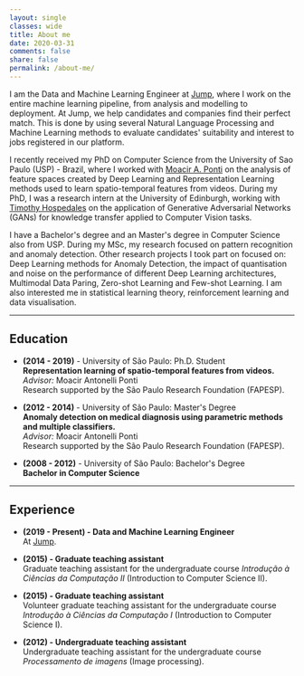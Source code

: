 ```yaml
---
layout: single
classes: wide
title: About me
date: 2020-03-31
comments: false
share: false
permalink: /about-me/
---
```


I am the Data and Machine Learning Engineer at [Jump](https://jump.work), where I work on the entire machine learning pipeline, from analysis and modelling to deployment. At Jump, we help candidates and companies find their perfect match. This is done by using several Natural Language Processing and Machine Learning methods to evaluate candidates' suitability and interest to jobs registered in our platform.

I recently received my PhD on Computer Science from the University of Sao Paulo (USP) - Brazil, where I worked with [Moacir A. Ponti](https://sites.google.com/site/moacirponti/) on the analysis of feature spaces created by Deep Learning and Representation Learning methods used to learn spatio-temporal features from videos. During my PhD, I was a research intern at the University of Edinburgh, working with [Timothy Hospedales](https://homepages.inf.ed.ac.uk/thospeda/) on the application of Generative Adversarial Networks (GANs) for knowledge transfer applied to Computer Vision tasks.

I have a Bachelor's degree and an Master's degree in Computer Science also from USP. During my MSc, my research focused on pattern recognition and anomaly detection. Other research projects I took part on focused on: Deep Learning methods for Anomaly Detection, the impact of quantisation and noise on the performance of different Deep Learning architectures, Multimodal Data Paring, Zero-shot Learning and Few-shot Learning. I am also interested me in statistical learning theory, reinforcement learning and data visualisation.

---

## Education

* __(2014 - 2019)__ - University of São Paulo: Ph.D. Student  
__Representation learning of spatio-temporal features from videos.__   
_Advisor:_ Moacir Antonelli Ponti   
Research supported by the São Paulo Research Foundation (FAPESP).
<!-- _Keywords:_ Representation learning, deep learning, computer vision, video processing, feature extraction, spatio-temporal features.    -->
<!-- _Abstract:_ The method that is presently considered the state of the art on extraction of spatio-temporal features from videos is based on finding key points and dense trajectories to apply classical feature extraction algorithms, like SIFT and HOG. With the recent improvement on the processing capacity of CPUs and GPUs, combined with the increasing availability of video and image datasets, representation learning methods, specially deep learning methods, have reached state of the art performance in several areas in artificial intelligence and signal processing. Even with the good results obtained by these methods, they have only been applied a few times to spatio-temporal feature extraction from videos a few times. Research in this area have achieved promising results, however, most of the methods focus on a single application, restricting the use of the learned features. Also, there are promising concepts that were used to design hand-crafted features and were not yet tested in a representation learning context. In this project, we propose the development of representation learning algorithms for extraction of spatio-temporal features from videos. We expect that these methods will be able to extract features that are capable of describing events that can't be capture through a single frame, but with the development of a scene. We intend for these features to form a multidimensional time series that encodes spatial information. To evaluate the quality of the representations, visualization and projection techniques will be used to permit the analysis of the feature space. We will also use methods that allow us to visualize extracted features, this way it will be possible to create a connection between features and the events that occur in the videos. -->



* __(2012 - 2014)__ - University of São Paulo: Master's Degree   
__Anomaly detection on medical diagnosis using parametric methods and multiple classifiers.__   
_Advisor:_ Moacir Antonelli Ponti   
Research supported by the São Paulo Research Foundation (FAPESP).
<!-- Computer Science - Pattern Recognition - Anomaly detection -->

* __(2008 - 2012)__ - University of São Paulo: Bachelor's Degree   
__Bachelor in Computer Science__

---

<!-- ## Grants

* __(2015 - Current) - Ph.D. fellowship__   
São Paulo Research Foundation (FAPESP).

* __(2015) - Graduate teaching assistant fellowship__   
At ICMC – USP, graduate students have the opportunity to participate in a teaching assistant internship called _Programa de Aperfeiçoamento de Ensino_ (PAE). This internship has a duration of one semester, in which the intern tutors a class of undergraduate students during a specific course (in this case, _Introdução à Ciências da Computação II_).  

* __(2012 - 2014) - M.Sc. fellowship__   
São Paulo Research Foundation (FAPESP).

--- -->

<!-- ## Skills

* __Languages:__
  - Portuguese -- native
  - English -- excellent

--- -->

## Experience

* __(2019 - Present) - Data and Machine Learning Engineer__    
At [Jump](https://jump.work).

* __(2015) - Graduate teaching assistant__    
Graduate teaching assistant for the undergraduate course _Introdução à Ciências da Computação II_ (Introduction to Computer Science II).

* __(2015) - Graduate teaching assistant__    
Volunteer graduate teaching assistant for the undergraduate course _Introdução à Ciências da Computação I_ (Introduction to Computer Science I).

* __(2012) - Undergraduate teaching assistant__       
Undergraduate teaching assistant for the undergraduate course _Processamento de imagens_ (Image processing).

<!-- * __(2010 - 2011)__ - OBI      
Teacher at OBI -->
